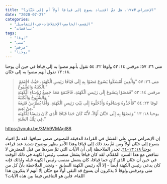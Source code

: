 ```yaml
---
title: "الإعتراض #١٧٧، هل تمَّ اقتياد يسوع إلى قيافا أولاً أم إلى حَنَّان؟"
date: "2020-07-27"
categories: 
  - "القسم-الخامس-الإختلافات-في-التفاصيل"
  - "تناقضات"
tags: 
  - "لوقا"
  - "متى"
  - "مرقس"
  - "يوحنا"
---
```


متى ٢٦: ٥٧؛ مرقس ١٤: ٥٣ ولوقا ٢٢: ٥٤ تقول بأنهم مضوا به إلى قيافا في حين أن يوحنا ١٨: ١٣ تقول أنهم مضوا به إلى حنّان.

>  متى ٢٦: ٥٧ ”وَالَّذِينَ أَمْسَكُوا يَسُوعَ مَضَوْا بِهِ إِلَى قَيَافَا رَئِيسِ الْكَهَنَةِ، حَيْثُ اجْتَمَعَ الْكَتَبَةُ وَالشُّيُوخُ.“  
> مرقس ١٤: ٥٣ ”فَمَضَوْا بِيَسُوعَ إِلَى رَئِيسِ الْكَهَنَةِ، فَاجْتَمَعَ مَعَهُ جَمِيعُ رُؤَسَاءِ الْكَهَنَةِ وَالشُّيُوخُ وَالْكَتَبَةُ.“  
> لوقا ٢٢: ٥٤ ”فَأَخَذُوهُ وَسَاقُوهُ وَأَدْخَلُوهُ إِلَى بَيْتِ رَئِيسِ الْكَهَنَةِ. وَأَمَّا بُطْرُسُ فَتَبِعَهُ مِنْ بَعِيدٍ.“  
> يوحنا ١٨: ١٣ ”وَمَضَوْا بِهِ إِلَى حَنَّانَ أَوَّلاً، لأَنَّهُ كَانَ حَمَا قَيَافَا الَّذِي كَانَ رَئِيسًا لِلْكَهَنَةِ فِي تِلْكَ السَّنَةِ.“

https://youtu.be/3Mh9VMAgI88

إن الإعتراض مبني على الفشل في القراءة الدقيقة للنصوص ضمن سياقها. لقد تمَّ اقتياد يسوع إلى حنّان أولاً ومن ثمَّ بعد ذلك إلى قيافا وهذا الأمر يظهر بوضوح شديد عند قراءة [يوحنا ١٨: ١٣-٢٤](https://biblia.com/books/ar-vandyke/Joh18.13-24). تجدر الملاحظة إلى أن الآيات التي تمَّ سردها من قبل المعترض لا تتناقض مع هذا السرد المُقدَّم. لقد كان قيافا يشغل منصب رئيس الكهنة في ذلك الوقت في حين أن حنّان الذي كان حما قيافا، كان يشغل منصب رئيس الكهنة قبله ولذلك فإنه كان يدعى رئيس الكهنة أيضاً - إلا أنَّه رئيس الكهنة السابق - وتجدر الملاحظة بأنَّ كل من متى ومرقس ولوقا لا يذكرون أن يسوع قد التقى أولاً مع حنّان إلا أنهم لا ينكرون هذا اللقاء، فأين هو التناقض فيما بين هذه الآيات؟
